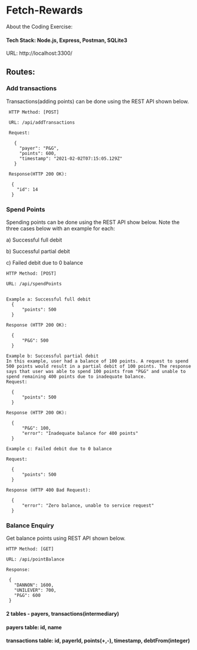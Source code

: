 # Fetch-Rewards

About the Coding Exercise:

#### Tech Stack: Node.js, Express, Postman, SQLite3
 
 URL: http://localhost:3300/

## Routes:

### Add transactions
Transactions(adding points) can be done using the REST API shown below. 

     HTTP Method: [POST] 
  
     URL: /api/addTransactions
   
     Request:
   
       { 
         "payer": "P&G", 
         "points": 600,
         "timestamp": "2021-02-02T07:15:05.129Z"
       }
       
     Response(HTTP 200 OK):
     
      {
        "id": 14
      }

### Spend Points
Spending points can be done using the REST API show below. Note the three cases below with an example for each: 

a) Successful full debit 

b) Successful partial debit 

c) Failed  debit due to 0 balance
 
    HTTP Method: [POST]
   
    URL: /api/spendPoints
   
    
    Example a: Successful full debit
      {
          "points": 500
      }
  
    Response (HTTP 200 OK):
    
      {
          "P&G": 500
      }
    
    Example b: Successful partial debit
    In this example, user had a balance of 100 points. A request to spend 500 points would result in a partial debit of 100 points. The response says that user was able to spend 100 points from "P&G" and unable to spend remaining 400 points due to inadequate balance.
    Request:
    
      {
          "points": 500
      }
  
    Response (HTTP 200 OK):
    
      {
          "P&G": 100,
          "error": "Inadequate balance for 400 points"
      }
    
    Example c: Failed debit due to 0 balance
    
    Request:
    
      {
          "points": 500
      }
  
    Response (HTTP 400 Bad Request):
    
      {
          "error": "Zero balance, unable to service request"
      }    
    
### Balance Enquiry
Get balance points using REST API shown below.

    HTTP Method: [GET]
   
    URL: /api/pointBalance
    
    Response:
    
     {
       "DANNON": 1600,
       "UNILEVER": 700,
       "P&G": 600
     }
  
  
 #### 2 tables - payers, transactions(intermediary)
 #### payers table: id, name
 #### transactions table: id, payerId, points(+,-), timestamp, debtFrom(integer)

